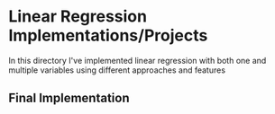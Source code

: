 # Linear Regression Implementations/Projects

In this directory I've implemented linear regression with both one and multiple variables using different approaches and features

## Final Implementation

